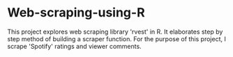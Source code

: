 # Web-scraping-using-R
This project explores web scraping library 'rvest' in R. It elaborates step by step method of building a scraper function. For the purpose of this project, I scrape 'Spotify' ratings and viewer comments. 

